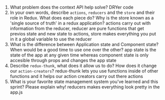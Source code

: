 1. What problem does the context API help solve?
DRYer code
1. In your own words, describe `actions`, `reducers` and the `store` and their role in Redux. What does each piece do? Why is the store known as a 'single source of truth' in a redux application?
actions carry out with information from the reducer, reducer are pure functions that get previos state and new state to actions, store makes everything you put in it a global variable to use the reducer
1. What is the difference between Application state and Component state? When would be a good time to use one over the other?
app state is the state of the app at any given time whereas component state is only accesible through props and changes the app state
1. Describe `redux-thunk`, what does it allow us to do? How does it change our `action-creators`?
redux-thunk lets you use functions inside of other functions and it helps our action creators carry out there actions
1. What is your favorite state management system you've learned and this sprint? Please explain why!
reducers makes everything look pretty in the app.js